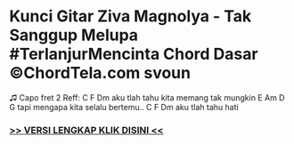 
 # Kunci Gitar Ziva Magnolya - Tak Sanggup Melupa #TerlanjurMencinta Chord Dasar ©ChordTela.com svoun


♫ Capo fret 2 Reff: C F Dm aku tlah tahu kita memang tak mungkin E Am D G tapi mengapa kita selalu bertemu.. C F Dm aku tlah tahu hati

###  <a href="https://shortlighzx.web.app?sq=Kunci Gitar Ziva Magnolya - Tak Sanggup Melupa #TerlanjurMencinta Chord Dasar ©ChordTela.com"> >> VERSI LENGKAP KLIK DISINI << </a>
